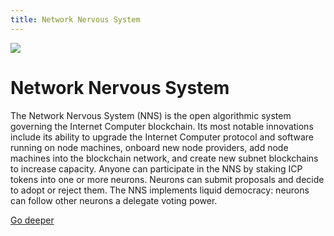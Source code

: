 ```yaml
---
title: Network Nervous System
---
```


![](/img/how-it-works/network-nervous-system-nns.600x300.jpg)

# Network Nervous System

The Network Nervous System (NNS) is the open algorithmic system governing the Internet Computer blockchain. Its most notable innovations include its ability to upgrade the Internet Computer protocol and software running on node machines, onboard new node providers, add node machines into the blockchain network, and create new subnet blockchains to increase capacity. Anyone can participate in the NNS by staking ICP tokens into one or more neurons. Neurons can submit proposals and decide to adopt or reject them. The NNS implements liquid democracy: neurons can follow other neurons a delegate voting power.

[Go deeper](/how-it-works/network-nervous-system-nns/)
